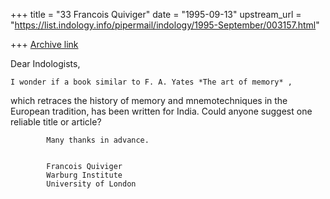 +++
title = "33 Francois Quiviger"
date = "1995-09-13"
upstream_url = "https://list.indology.info/pipermail/indology/1995-September/003157.html"

+++
[Archive link](https://list.indology.info/pipermail/indology/1995-September/003157.html)


Dear Indologists,

	I wonder if a book similar to F. A. Yates *The art of memory* ,
which retraces the history of memory and mnemotechniques in the European
tradition, has been written for India. Could anyone suggest one reliable
title or article? 

			Many thanks in advance.


			Francois Quiviger
			Warburg Institute
			University of London 






